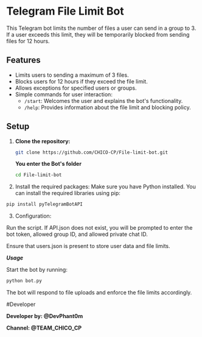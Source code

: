 # Telegram File Limit Bot

This Telegram bot limits the number of files a user can send in a group to 3. If a user exceeds this limit, they will be temporarily blocked from sending files for 12 hours.

## Features

- Limits users to sending a maximum of 3 files.
- Blocks users for 12 hours if they exceed the file limit.
- Allows exceptions for specified users or groups.
- Simple commands for user interaction:
  - `/start`: Welcomes the user and explains the bot's functionality.
  - `/help`: Provides information about the file limit and blocking policy.

## Setup

1. **Clone the repository:**
   ```bash
   git clone https://github.com/CHICO-CP/File-limit-bot.git
   ```
   **You enter the Bot's folder**
   ```bash
   cd File-limit-bot
   ```

2. Install the required packages: Make sure you have Python installed. You can install the required libraries using pip:
```bash
pip install pyTelegramBotAPI
```

3. Configuration:

Run the script. If API.json does not exist, you will be prompted to enter the bot token, allowed group ID, and allowed private chat ID.

Ensure that users.json is present to store user data and file limits.

***Usage***

Start the bot by running:
```bash
python bot.py
```
The bot will respond to file uploads and enforce the file limits accordingly.


#Developer

**Developer by: @DevPhant0m**

**Channel: @TEAM_CHICO_CP**
